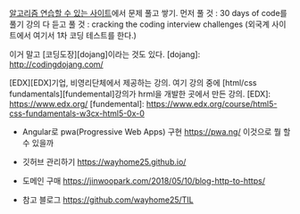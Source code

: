 
[알고리즘 연습할 수 있는 사이트][hackkerrank]에서 문제 풀고 쌓기.
먼저 풀 것 : 30 days of code를 풀기
강의 다 듣고 풀 것 : cracking the coding interview challenges
(외국계 사이트에서 여기서 1차 코딩 테스트를 한다.)

[hackkerrank]: hackerrank.com "hackerrank"

이거 말고 [코딩도장][dojang]이라는 것도 있다.
[dojang]: http://codingdojang.com/

[EDX][EDX]기업, 비영리단체에서 제공하는 강의. 여기 강의 중에 [html/css fundamentals][fundemental]강의가 hrml을 개발한 곳에서 만든 강의. 
[EDX]: https://www.edx.org/
[fundemental]: https://www.edx.org/course/html5-css-fundamentals-w3cx-html5-0x-0


* Angular로 pwa(Progressive Web Apps) 구현
https://pwa.ng/
이것으로 뭘 할 수 있을까

* 깃허브 관리하기
https://wayhome25.github.io/

* 도메인 구매
https://jinwoopark.com/2018/05/10/blog-http-to-https/

* 참고 블로그
https://github.com/wayhome25/TIL